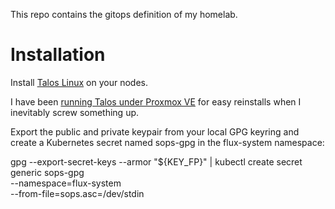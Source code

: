 This repo contains the gitops definition of my homelab.

# Installation

Install [Talos Linux](https://www.talos.dev/v1.3/talos-guides/install/) on your nodes.

I have been [running Talos under Proxmox VE](https://www.talos.dev/v1.3/talos-guides/install/virtualized-platforms/proxmox/) for easy reinstalls when I inevitably screw something up.

Export the public and private keypair from your local GPG keyring and create a Kubernetes secret named sops-gpg in the flux-system namespace:

gpg --export-secret-keys --armor "${KEY_FP}" |
kubectl create secret generic sops-gpg \
--namespace=flux-system \
--from-file=sops.asc=/dev/stdin
